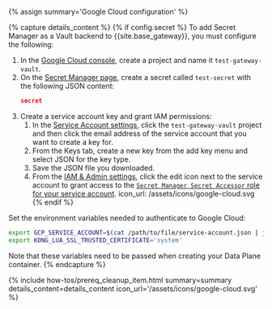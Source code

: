 {% assign summary='Google Cloud configuration' %}

{% capture details_content %}
{% if config.secret %}
To add Secret Manager as a Vault backend to {{site.base_gateway}}, you must configure the following:

1. In the [Google Cloud console](https://console.cloud.google.com/), create a project and name it `test-gateway-vault`.
2. On the [Secret Manager page](https://console.cloud.google.com/security/secret-manager), create a secret called `test-secret` with the following JSON content:
    ```json
    secret
    ```
3. Create a service account key and grant IAM permissions:
    1. In the [Service Account settings](https://console.cloud.google.com/iam-admin/serviceaccounts), click the `test-gateway-vault` project and then click the email address of the service account that you want to create a key for.
    2. From the Keys tab, create a new key from the add key menu and select JSON for the key type.
    3. Save the JSON file you downloaded.
    4. From the [IAM & Admin settings](https://console.cloud.google.com/iam-admin/), click the edit icon next to the service account to grant access to the [`Secret Manager Secret Accessor` role for your service account](https://cloud.google.com/secret-manager/docs/access-secret-version#required_roles).
icon_url: /assets/icons/google-cloud.svg
{% endif %}

Set the environment variables needed to authenticate to Google Cloud:
```sh
export GCP_SERVICE_ACCOUNT=$(cat /path/to/file/service-account.json | jq -c)
export KONG_LUA_SSL_TRUSTED_CERTIFICATE='system'
```

Note that these variables need to be passed when creating your Data Plane container.
{% endcapture %}


{% include how-tos/prereq_cleanup_item.html summary=summary details_content=details_content icon_url='/assets/icons/google-cloud.svg' %}